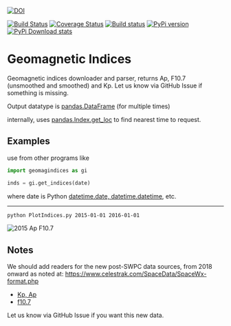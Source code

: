 [![DOI](https://zenodo.org/badge/173524807.svg)](https://zenodo.org/badge/latestdoi/173524807)

[![Build Status](https://travis-ci.com/space-physics/geomagindices.svg?branch=master)](https://travis-ci.com/space-physics/geomagindices)
[![Coverage Status](https://coveralls.io/repos/github/space-physics/geomagindices/badge.svg?branch=master)](https://coveralls.io/github/space-physics/geomagindices?branch=master)
[![Build status](https://ci.appveyor.com/api/projects/status/d90excmvet50jnuf?svg=true)](https://ci.appveyor.com/project/scivision/geomagindices)
[![PyPi version](https://img.shields.io/pypi/pyversions/geomagindices.svg)](https://pypi.python.org/pypi/geomagindices)
[![PyPi Download stats](http://pepy.tech/badge/geomagindices)](http://pepy.tech/project/geomagindices)


# Geomagnetic Indices
Geomagnetic indices downloader and parser, returns Ap, F10.7 (unsmoothed and smoothed) and Kp.
Let us know via GitHub Issue if something is missing.

Output datatype is [pandas.DataFrame](http://pandas.pydata.org/pandas-docs/stable/reference/frame.html) (for multiple times)

internally, uses
[pandas.Index.get_loc](https://pandas.pydata.org/pandas-docs/stable/reference/api/pandas.Index.get_loc.html)
to find nearest time to request.

## Examples

use from other programs like

```python
import geomagindices as gi

inds = gi.get_indices(date)
```

where date is Python
[datetime.date, datetime.datetime](https://docs.python.org/3/library/datetime.html), etc.

---

```sh
python PlotIndices.py 2015-01-01 2016-01-01
```

![2015 Ap F10.7](./tests/2015.png)


## Notes

We should add readers for the new post-SWPC data sources, from 2018 onward as noted at:
https://www.celestrak.com/SpaceData/SpaceWx-format.php

* [Kp, Ap](ftp://ftp.gfz-potsdam.de/pub/home/obs/kp-ap/wdc/)
* [f10.7](ftp://ftp.geolab.nrcan.gc.ca/data/solar_flux/daily_flux_values/fluxtable.txt)

Let us know via GitHub Issue if you want this new data.